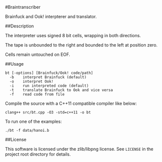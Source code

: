 #Braintranscriber

Brainfuck and Ook! interpterer and translator.

##Description

The interpreter uses signed 8 bit cells, wrapping in both directions.

The tape is unbounded to the right and bounded to the left at position zero.

Cells remain untouched on EOF.

##Usage

```
bt [-options] [Brainfuck/Ook! code/path]
  -b	interpret Brainfuck (default)
  -o	interpret Ook!
  -i	run interpreted code (default)
  -t	translate Brainfuck to Ook and vice versa
  -f	read code from file
```

Compile the source with a C++11 compatible compiler like below:

```
clang++ src/bt.cpp -O3 -std=c++11 -o bt
```

To run one of the examples:

```
./bt -f data/hanoi.b
```


##License

This software is licensed under the zlib/libpng license.
See `LICENSE` in the project root directory for details.
